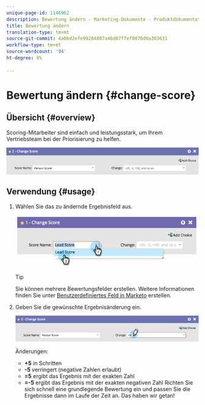 ```yaml
---
unique-page-id: 1146962
description: Bewertung ändern - Marketing-Dokumente - Produktdokumentation
title: Bewertung ändern
translation-type: tm+mt
source-git-commit: 4a0bd2efe99284807a46d07ffef0070d9a303631
workflow-type: tm+mt
source-wordcount: '94'
ht-degree: 0%

---
```



# Bewertung ändern {#change-score}

## Übersicht {#overview}

Scoring-Mitarbeiter sind einfach und leistungsstark, um Ihrem Vertriebsteam bei der Priorisierung zu helfen.

![](assets/flowstep-changescore.png)

## Verwendung {#usage}

1. Wählen Sie das zu ändernde Ergebnisfeld aus.

   ![](assets/image2014-9-22-11-3a7-3a31.png)

   >[!TIP]
   >
   >Sie können mehrere Bewertungsfelder erstellen. Weitere Informationen finden Sie unter [Benutzerdefiniertes Feld in Marketo](/help/marketo/product-docs/administration/field-management/create-a-custom-field-in-marketo.md) erstellen.

1. Geben Sie die gewünschte Ergebnisänderung ein.

   ![](assets/flowstep-changescoretype.png)

   Änderungen:

   * **+5** in Schritten
   * **-5** verringert (negative Zahlen erlaubt)
   * **=5** ergibt das Ergebnis mit der exakten Zahl
   * **=-5** ergibt das Ergebnis mit der exakten negativen Zahl
   Richten Sie sich schnell eine grundlegende Bewertung ein und passen Sie die Ergebnisse dann im Laufe der Zeit an. Das haben wir getan!
